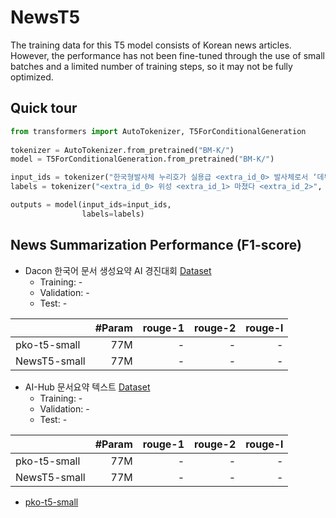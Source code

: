 # NewsT5
The training data for this T5 model consists of Korean news articles. However, the performance has not been fine-tuned through the use of small batches and a limited number of training steps, so it may not be fully optimized.

## Quick tour
```python
from transformers import AutoTokenizer, T5ForConditionalGeneration
  
tokenizer = AutoTokenizer.from_pretrained("BM-K/")
model = T5ForConditionalGeneration.from_pretrained("BM-K/")

input_ids = tokenizer("한국형발사체 누리호가 실용급 <extra_id_0> 발사체로서 ‘데뷔’를 성공적으로 <extra_id_1>", return_tensors="pt").input_ids
labels = tokenizer("<extra_id_0> 위성 <extra_id_1> 마쳤다 <extra_id_2>", return_tensors="pt").input_ids

outputs = model(input_ids=input_ids,
                labels=labels)
```

## News Summarization Performance (F1-score)
- Dacon 한국어 문서 생성요약 AI 경진대회 [Dataset](https://dacon.io/competitions/official/235673/overview/description)
    - Training: -
    - Validation: -
    - Test: -

| | #Param | rouge-1 |rouge-2|rouge-l|
|-------|--------:|--------:|--------:|--------:|
| pko-t5-small | 77M | - | - | - |
| NewsT5-small | 77M | - | - | - |

- AI-Hub 문서요약 텍스트 [Dataset](https://www.aihub.or.kr/aihubdata/data/view.do?currMenu=115&topMenu=100&aihubDataSe=realm&dataSetSn=97)
    - Training: -
    - Validation: -
    - Test: -

| | #Param | rouge-1 |rouge-2|rouge-l|
|-------|--------:|--------:|--------:|--------:|
| pko-t5-small | 77M | - | - | - |
| NewsT5-small | 77M | - | - | - |

- [pko-t5-small](https://github.com/paust-team/pko-t5)
